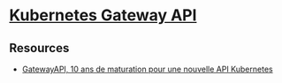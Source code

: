 # [Kubernetes Gateway API][k8s-gateway-api-doc]

## Resources

- [GatewayAPI, 10 ans de maturation pour une nouvelle API Kubernetes][k8s-gateway-api-video-devoxx-2024]
<!-- Links -->
[k8s-gateway-api-doc]: https://gateway-api.sigs.k8s.io/
[k8s-gateway-api-video-devoxx-2024]: https://youtu.be/uId-zaLEpr0?si=DEfjCxkKd6iqVFgI
